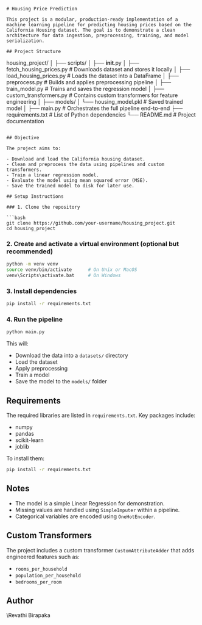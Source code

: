 ```
# Housing Price Prediction

This project is a modular, production-ready implementation of a machine learning pipeline for predicting housing prices based on the California Housing dataset. The goal is to demonstrate a clean architecture for data ingestion, preprocessing, training, and model serialization.

## Project Structure

```

housing\_project/
│
├── scripts/
│   ├── **init**.py
│   ├── fetch\_housing\_prices.py     # Downloads dataset and stores it locally
│   ├── load\_housing\_prices.py      # Loads the dataset into a DataFrame
│   ├── preprocess.py               # Builds and applies preprocessing pipeline
│   ├── train\_model.py              # Trains and saves the regression model
│   ├── custom\_transformers.py      # Contains custom transformers for feature engineering
│
├── models/
│   └── housing\_model.pkl           # Saved trained model
│
├── main.py                         # Orchestrates the full pipeline end-to-end
├── requirements.txt                # List of Python dependencies
└── README.md                       # Project documentation

````

## Objective

The project aims to:

- Download and load the California housing dataset.
- Clean and preprocess the data using pipelines and custom transformers.
- Train a linear regression model.
- Evaluate the model using mean squared error (MSE).
- Save the trained model to disk for later use.

## Setup Instructions

### 1. Clone the repository

```bash
git clone https://github.com/your-username/housing_project.git
cd housing_project
````

### 2. Create and activate a virtual environment (optional but recommended)

```bash
python -m venv venv
source venv/bin/activate      # On Unix or MacOS
venv\Scripts\activate.bat     # On Windows
```

### 3. Install dependencies

```bash
pip install -r requirements.txt
```

### 4. Run the pipeline

```bash
python main.py
```

This will:

* Download the data into a `datasets/` directory
* Load the dataset
* Apply preprocessing
* Train a model
* Save the model to the `models/` folder

## Requirements

The required libraries are listed in `requirements.txt`. Key packages include:

* numpy
* pandas
* scikit-learn
* joblib

To install them:

```bash
pip install -r requirements.txt
```

## Notes

* The model is a simple Linear Regression for demonstration.
* Missing values are handled using `SimpleImputer` within a pipeline.
* Categorical variables are encoded using `OneHotEncoder`.

## Custom Transformers

The project includes a custom transformer `CustomAttributeAdder` that adds engineered features such as:

* `rooms_per_household`
* `population_per_household`
* `bedrooms_per_room`

## Author

\Revathi Birapaka


```
